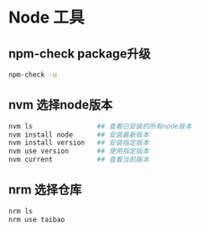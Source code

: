 # Node 工具

## npm-check package升级
```bash
npm-check -u
```

## nvm 选择node版本
```bash
nvm ls                ## 查看已安装的所有node版本
nvm install node      ## 安装最新版本
nvm install version   ## 安装指定版本
nvm use version       ## 使用指定版本
nvm current           ## 查看当前版本
```

## nrm 选择仓库
```bash
nrm ls
nrm use taibao
```
